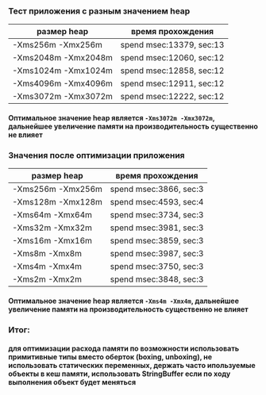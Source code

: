 ### Тест приложения с разным значением heap
| размер heap         | время прохождения        |
|---------------------|--------------------------|
| -Xms256m  -Xmx256m  | spend msec:13379, sec:13 |
| -Xms2048m -Xmx2048m | spend msec:12060, sec:12 |
| -Xms1024m -Xmx1024m | spend msec:12858, sec:12 |
| -Xms4096m -Xmx4096m | spend msec:12911, sec:12 |
| -Xms3072m -Xmx3072m | spend msec:12222, sec:12 |

#### Оптимальное значение heap является  `-Xms3072m -Xmx3072m`, дальнейшее увеличение памяти на производительность существенно не влияет 

### Значения после оптимизации приложения
| размер heap        | время прохождения      |
|--------------------|------------------------|
| -Xms256m  -Xmx256m | spend msec:3866, sec:3 |
| -Xms128m  -Xmx128m | spend msec:4593, sec:4 |
| -Xms64m  -Xmx64m   | spend msec:3734, sec:3 |
| -Xms32m  -Xmx32m   | spend msec:3981, sec:3 |
| -Xms16m  -Xmx16m   | spend msec:3859, sec:3 |
| -Xms8m  -Xmx8m     | spend msec:3987, sec:3 |
| -Xms4m  -Xmx4m     | spend msec:3750, sec:3 |
| -Xms2m  -Xmx2m     | spend msec:3848, sec:3 |

#### Оптимальное значение heap является `-Xms4m -Xmx4m`, дальнейшее увеличение памяти на производительность существенно не влияет

### Итог: 
#### для оптимизации расхода памяти по возможности использовать примитивные типы вместо оберток (boxing, unboxing), не использовать статических переменных, держать часто ипользуемые объекты в кеш памяти, использовать StringBuffer если по ходу выполнения объект будет меняться 






